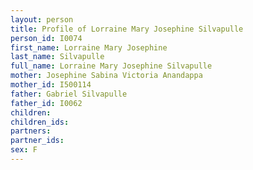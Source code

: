 ```yaml
---
layout: person
title: Profile of Lorraine Mary Josephine Silvapulle
person_id: I0074
first_name: Lorraine Mary Josephine
last_name: Silvapulle
full_name: Lorraine Mary Josephine Silvapulle
mother: Josephine Sabina Victoria Anandappa
mother_id: I500114
father: Gabriel Silvapulle
father_id: I0062
children:
children_ids:
partners:
partner_ids:
sex: F
---
```


